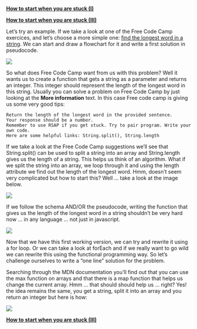 **[How to start when you are stuck (I)](https://github.com/FreeCodeCamp/freecodecamp/wiki/How-to-start-when-you-are-stuck-(I))**

**[How to start when you are stuck (III)](https://github.com/FreeCodeCamp/freecodecamp/wiki/How-to-start-when-you-are-stuck-(III))**

Let’s try an example. If we take a look at one of the Free Code Camp exercices, and let’s choose a more simple one: [find the longest word in a string](http://www.freecodecamp.com/challenges/Algorithm-find-the-longest-word-in-a-string). We can start and draw a flowchart for it and write a first solution in pseudocode.

![](http://biancamihai.github.io/img/Algorithm-1.png)

So what does Free Code Camp want from us with this problem? Well it wants us to create a function that gets a string as a parameter and returns an integer. This integer should represent the length of the longest word in this string. Usually you can solve a problem on Free Code Camp by just looking at the **More information** text. In this case Free code camp is giving us some very good tips:
    
    Return the length of the longest word in the provided sentence.
    Your response should be a number.
    Remember to use RSAP if you get stuck. Try to pair program. Write your own code.
    Here are some helpful links: String.split(), String.length

If we take a look at the Free Code Camp suggestions we’ll see that String.split() can be used to split a string into an array and String.length gives us the length of a string. This helps us think of an algorithm. What if we split the string into an array, we loop through it and using the length attribute we find out the length of the longest word. Hmm, doesn’t seem very complicated but how to start this? Well ... take a look at the image below. 

![](http://biancamihai.github.io/img/flowchart.png)

If we follow the schema AND/OR the pseudocode, writing the function that gives us the length of the longest word in a string shouldn’t be very hard now … in any language … not just in javascript.

![](http://biancamihai.github.io/img/Algorithm-2.png)

Now that we have this first working version, we can try and rewrite it using a for loop. Or we can take a look at forEach and if we really want to go wild we can rewrite this using the functional programming way. So let’s challenge ourselves to write a “one line” solution for the problem. 

Searching through the MDN documentation you’ll find out that you can use the max function on arrays and that there is a map function that helps us change the current array. Hmm … that should should help us … right? Yes! the idea remains the same, you get a string, split it into an array and you return an integer but here is how:

![](http://biancamihai.github.io/img/Algorithm-3.png)

**[How to start when you are stuck (III)](https://github.com/FreeCodeCamp/freecodecamp/wiki/How-to-start-when-you-are-stuck-(III))**
